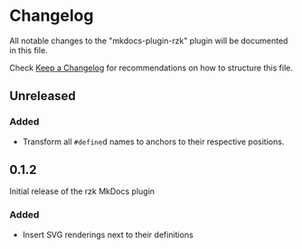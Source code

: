 # Changelog

All notable changes to the "mkdocs-plugin-rzk" plugin will be documented in this file.

Check [Keep a Changelog](https://keepachangelog.com/) for recommendations on how to structure this file.

## Unreleased

### Added

- Transform all `#define`d names to anchors to their respective positions.

## 0.1.2

Initial release of the rzk MkDocs plugin

### Added

- Insert SVG renderings next to their definitions
